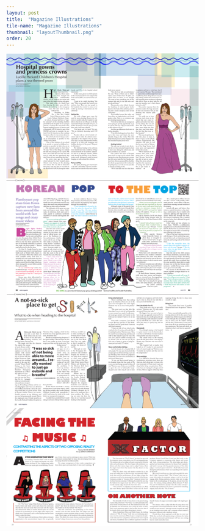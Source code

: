 ```yaml
---
layout: post
title:  "Magazine Illustrations"
tile-name: "Magazine Illustrations"
thumbnail: "layoutThumbnail.png"
order: 20
---
```


<div class="row">

  <div class="small-12 medium-6 large-8 columns">
    <img src="/img/verde/hospital.png" alt="Hero Image">
  </div>

  <div class="small-12 medium-6 large-8 columns">
    <img src="/img/verde/kpop.png" alt="Hero Image">
  </div>
  
</div>

<div class="row verticalSpace">

  <div class="small-12 medium-6 large-8 columns">
    <img src="/img/verde/sick.png" alt="Hero Image">
  </div>

  <div class="small-12 medium-6 large-8 columns">
    <img src="/img/verde/xfactor.png" alt="Hero Image">
  </div>
  
</div>